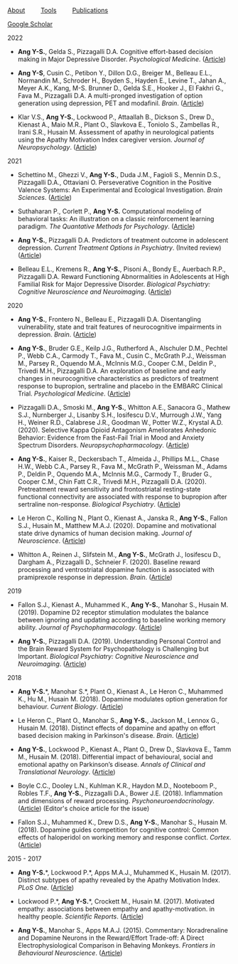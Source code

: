 [About](/index.md) &nbsp;&nbsp;&nbsp;&nbsp;&nbsp;&nbsp;&nbsp; [Tools](/tools.md) &nbsp;&nbsp;&nbsp;&nbsp;&nbsp;&nbsp;&nbsp; [Publications](/publications.md)

[Google Scholar](https://scholar.google.co.uk/citations?user=jP_vtYMAAAAJ&hl=en)

2022
* <b>Ang Y-S.</b>, Gelda S., Pizzagalli D.A. Cognitive effort-based decision making in Major Depressive Disorder. <i>Psychological Medicine</i>. ([Article](https://www.cambridge.org/core/journals/psychological-medicine/article/abs/cognitive-effortbased-decisionmaking-in-major-depressive-disorder/5A9BB668B20F5929B438E024E4C6A272)) 

* <b>Ang Y-S</b>, Cusin C., Petibon Y., Dillon D.G., Breiger M., Belleau E.L., Normandin M., Schroder H., Boyden S., Hayden E., Levine T., Jahan A., Meyer A.K., Kang, M-S. Brunner D., Gelda S.E., Hooker J., El Fakhri G., Fava M., Pizzagalli D.A. A multi-pronged investigation of option generation using depression, PET and modafinil. <i>Brain</i>. ([Article](https://academic.oup.com/brain/article-abstract/145/5/1854/6527662?redirectedFrom=fulltext&login=false)) 

* Klar V.S., <b>Ang Y-S.</b>, Lockwood P., Attaallah B., Dickson S., Drew D., Kienast A., Maio M.R., Plant O., Slavkova E., Toniolo S., Zambellas R., Irani S.R., Husain M. Assessment of apathy in neurological patients using the Apathy Motivation Index caregiver version. <i>Journal of Neuropsychology</i>. ([Article](https://bpspsychub.onlinelibrary.wiley.com/doi/full/10.1111/jnp.12262)) 

2021
* Schettino M., Ghezzi V., <b>Ang Y-S.</b>, Duda J.M., Fagioli S., Mennin D.S., Pizzagalli D.A., Ottaviani O. Perseverative Cognition in the Positive Valence Systems: An Experimental and Ecological Investigation. <i>Brain Sciences</i>. ([Article](https://www.mdpi.com/2076-3425/11/5/585))  

* Suthaharan P., Corlett P., <b>Ang Y-S.</b> Computational modeling of behavioral tasks: An illustration on a classic reinforcement learning paradigm. <i>The Quantative Methods for Psychology</i>. ([Article](https://www.researchgate.net/publication/352674147_Computational_modeling_of_behavioral_tasks_An_illustration_on_a_classic_reinforcement_learning_paradigm)) 

* <b>Ang Y-S.</b>, Pizzagalli D.A. Predictors of treatment outcome in adolescent depression. <i>Current Treatment Options in Psychiatry</i>. (Invited review) ([Article](https://link.springer.com/article/10.1007/s40501-020-00237-5)) 

* Belleau E.L., Kremens R., <b>Ang Y-S.</b>, Pisoni A., Bondy E., Auerbach R.P., Pizzagalli D.A. Reward Functioning Abnormalities in Adolescents at High Familial Risk for Major Depressive Disorder. <i>Biological Psychiatry: Cognitive Neuroscience and Neuroimaging</i>. ([Article](https://www.sciencedirect.com/science/article/abs/pii/S2451902220302512)) 

2020
* <b>Ang Y-S.</b>, Frontero N., Belleau E., Pizzagalli D.A. Disentangling vulnerability, state and trait features of neurocognitive impairments in depression. <i>Brain</i>. ([Article](https://academic.oup.com/brain/article-abstract/143/12/3865/5974956?redirectedFrom=fulltext))

* <b>Ang Y-S.</b>, Bruder G.E., Keilp J.G., Rutherford A., Alschuler D.M., Pechtel P., Webb C.A., Carmody T., Fava M.,  Cusin C., McGrath P.J.,  Weissman M.,  Parsey R., Oquendo M.A., McInnis M.G., Cooper C.M., Deldin P., Trivedi M.H., Pizzagalli D.A. An exploration of baseline and early changes in neurocognitive characteristics as predictors of treatment response to bupropion, sertraline and placebo in the EMBARC Clinical Trial. <i>Psychological Medicine</i>. ([Article](https://www.cambridge.org/core/journals/psychological-medicine/article/abs/exploration-of-baseline-and-early-changes-in-neurocognitive-characteristics-as-predictors-of-treatment-response-to-bupropion-sertraline-and-placebo-in-the-embarc-clinical-trial/0A70C043039B2ACDA22E1994CA79DE3A))

* Pizzagalli D.A., Smoski M., <b>Ang Y-S.</b>, Whitton A.E., Sanacora G., Mathew S.J., Nurnberger J., Lisanby S.H., Iosifescu D.V., Murrough J.W., Yang H., Weiner R.D., Calabrese J.R., Goodman W., Potter W.Z., Krystal A.D. (2020). Selective Kappa Opioid Antagonism Ameliorates Anhedonic Behavior: Evidence from the Fast-Fail Trial in Mood and Anxiety Spectrum Disorders. <i>Neuropsychopharmacology</i>. ([Article](https://www.nature.com/articles/s41386-020-0738-4)) 

* <b>Ang Y-S.</b>, Kaiser R., Deckersbach T., Almeida J., Phillips M.L., Chase H.W., Webb C.A., Parsey R., Fava M., McGrath P., Weissman M., Adams P., Deldin P., Oquendo M.A., McInnis M.G., Carmody T., Bruder G., Cooper C.M., Chin Fatt C.R., Trivedi M.H., Pizzagalli D.A. (2020). Pretreatment reward sensitivity and frontostriatal resting-state functional connectivity are associated with response to bupropion after sertraline non-response. <i>Biological Psychiatry</i>. ([Article](https://www.sciencedirect.com/science/article/abs/pii/S000632232031516X)) 

* Le Heron C., Kolling N., Plant O., Kienast A., Janska R., <b>Ang Y-S.</b>, Fallon S.J., Husain M., Matthew M.A.J. (2020). Dopamine and motivational state drive dynamics of human decision making. <i>Journal of Neuroscience</i>. ([Article](https://www.ncbi.nlm.nih.gov/pmc/articles/PMC7329313/))   
  
* Whitton A., Reinen J., Slifstein M., <b>Ang Y-S.</b>, McGrath J., Iosifescu D., Dargham A., Pizzagalli D., Schneier F. (2020). Baseline reward processing and ventrostriatal dopamine function is associated with pramiprexole response in depression. <i>Brain</i>. ([Article](https://academic.oup.com/brain/article-abstract/143/2/701/5732977?redirectedFrom=fulltext)) 

2019
* Fallon S.J., Kienast A., Muhammed K., <b>Ang Y-S.</b>, Manohar S., Husain M. (2019). Dopamine D2 receptor stimulation modulates the balance between ignoring and updating according to baseline working memory ability. <i>Journal of Psychopharmacology</i>. ([Article](https://journals.sagepub.com/doi/full/10.1177/0269881119872190?url_ver=Z39.88-2003&rfr_id=ori:rid:crossref.org&rfr_dat=cr_pub%3dpubmed))  
  
* <b>Ang Y-S.</b>, Pizzagalli D.A. (2019). Understanding Personal Control and the Brain Reward System for Psychopathology is Challenging but Important. <i>Biological Psychiatry: Cognitive Neuroscience and Neuroimaging</i>. ([Article](https://www.biologicalpsychiatrycnni.org/article/S2451-9022(18)30326-4/fulltext))  

2018
* <b>Ang Y-S.</b>\*, Manohar S.\*, Plant O., Kienast A., Le Heron C., Muhammed K., Hu M., Husain M. (2018). Dopamine modulates option generation for behaviour. <i>Current Biology</i>. ([Article](https://www.cell.com/current-biology/fulltext/S0960-9822(18)30427-5))  
  
* Le Heron C., Plant O., Manohar S., <b>Ang Y-S.</b>, Jackson M., Lennox G., Husain M. (2018). Distinct effects of dopamine and apathy on effort based decision making in Parkinson's disease. <i>Brain</i>. ([Article](https://academic.oup.com/brain/article/141/5/1455/4974326))  
  
* <b>Ang Y-S.</b>, Lockwood P., Kienast A., Plant O., Drew D., Slavkova E., Tamm M., Husain M. (2018). Differential impact of behavioural, social and emotional apathy on Parkinson’s disease. <i>Annals of Clinical and Translational Neurology</i>. ([Article](https://onlinelibrary.wiley.com/doi/epdf/10.1002/acn3.626))  
  
* Boyle C.C., Dooley L.N., Kuhlman K.R., Haydon M.D., Nooteboom P., Robles T.F., <b>Ang Y-S.</b>, Pizzagalli D.A., Bower J.E. (2018). Inflammation and dimensions of reward processing. <i>Psychoneuroendocrinology</i>. ([Article](https://www.sciencedirect.com/science/article/pii/S030645301830492X)) (Editor's choice article for the issue)  
  
* Fallon S.J., Muhammed K., Drew D.S., <b>Ang Y-S.</b>, Manohar S., Husain M. (2018). Dopamine guides competition for cognitive control: Common effects of haloperidol on working memory and response conflict. <i>Cortex</i>. ([Article](https://www.sciencedirect.com/science/article/pii/S0010945218304155))  

2015 - 2017
* <b>Ang Y-S.</b>\*, Lockwood P.\*, Apps M.A.J., Muhammed K., Husain M. (2017). Distinct subtypes of apathy revealed by the Apathy Motivation Index. <i>PLoS One</i>. ([Article](https://journals.plos.org/plosone/article?id=10.1371/journal.pone.0169938))  
  
* Lockwood P.\*, <b>Ang Y-S.</b>\*, Crockett M., Husain M. (2017). Motivated empathy: associations between empathy and apathy-motivation. in healthy people. <i>Scientific Reports</i>. ([Article](https://www.nature.com/articles/s41598-017-17415-w))  
  
* <b>Ang Y-S.</b>, Manohar S., Apps M.A.J. (2015). Commentary: Noradrenaline and Dopamine Neurons in the Reward/Effort Trade-off: A Direct Electrophysiological Comparison in Behaving Monkeys. <i>Frontiers in Behavioural Neuroscience</i>. ([Article](https://www.frontiersin.org/articles/10.3389/fnbeh.2015.00310/full))

